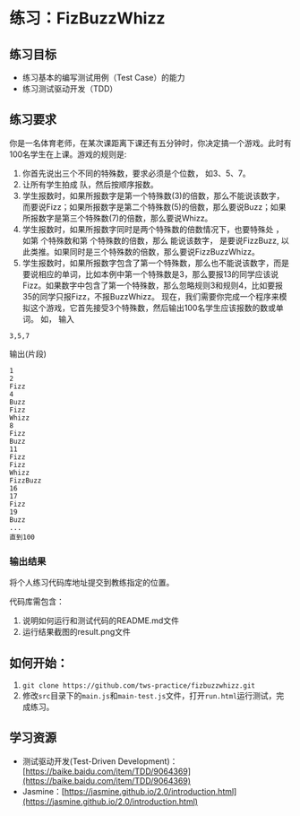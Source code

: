# 练习：FizBuzzWhizz

## 练习目标

- 练习基本的编写测试用例（Test Case）的能力
- 练习测试驱动开发（TDD）

## 练习要求

你是一名体育老师，在某次课距离下课还有五分钟时，你决定搞一个游戏。此时有100名学生在上课。游戏的规则是:
1. 你首先说出三个不同的特殊数，要求必须是个位数， 如3、5、7。
2. 让所有学生拍成 队，然后按顺序报数。
3. 学生报数时，如果所报数字是第一个特殊数(3)的倍数，那么不能说该数字，而要说Fizz；如果所报数字是第二个特殊数(5)的倍数，那么要说Buzz；如果所报数字是第三个特殊数(7)的倍数，那么要说Whizz。
4. 学生报数时，如果所报数字同时是两个特殊数的倍数情况下，也要特殊处 ， 如第 个特殊数和第 个特殊数的倍数，那么 能说该数字， 是要说FizzBuzz, 以此类推。如果同时是三个特殊数的倍数，那么要说FizzBuzzWhizz。
5. 学生报数时，如果所报数字包含了第一个特殊数，那么也不能说该数字，而是要说相应的单词，比如本例中第一个特殊数是3，那么要报13的同学应该说Fizz。如果数字中包含了第一个特殊数，那么忽略规则3和规则4，比如要报35的同学只报Fizz，不报BuzzWhizz。
   现在，我们需要你完成一个程序来模拟这个游戏，它首先接受3个特殊数，然后输出100名学生应该报数的数或单词。 如，
   输入
```
3,5,7
```
输出(片段)
```
1
2
Fizz
4
Buzz
Fizz
Whizz
8
Fizz
Buzz
11
Fizz
Fizz
Whizz
FizzBuzz
16
17
Fizz
19
Buzz
...
直到100
```

### 输出结果

将个人练习代码库地址提交到教练指定的位置。

代码库需包含：

1. 说明如何运行和测试代码的README.md文件
2. 运行结果截图的result.png文件

## 如何开始：

1. `git clone https://github.com/tws-practice/fizbuzzwhizz.git`
2. 修改`src`目录下的`main.js`和`main-test.js`文件，打开`run.html`运行测试，完成练习。

## 学习资源

- 测试驱动开发(Test-Driven Development)：[https://baike.baidu.com/item/TDD/9064369](https://baike.baidu.com/item/TDD/9064369)
- Jasmine：[https://jasmine.github.io/2.0/introduction.html](https://jasmine.github.io/2.0/introduction.html)

